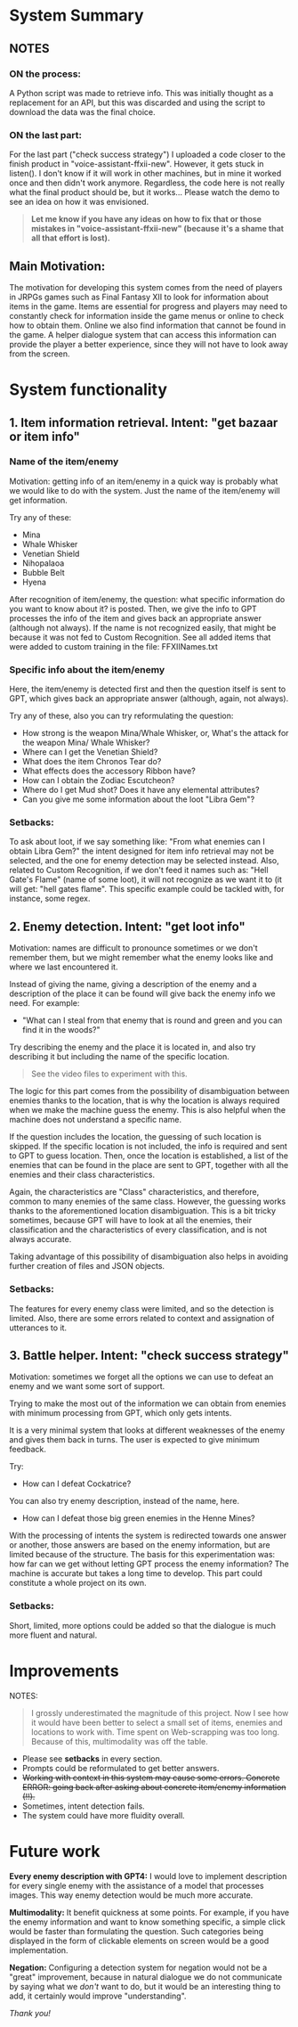# System Summary

## NOTES
### ON the process:
A Python script was made to retrieve info. This was initially thought as a replacement for an API, but this was discarded and using the script to download the data was the final choice.

### ON the last part:
For the last part ("check success strategy") I uploaded a code closer to the finish product in "voice-assistant-ffxii-new". However, it gets stuck in listen(). I don't know if it will work in other machines, but in mine it worked once and then didn't work anymore. Regardless, the code here is not really what the final product should be, but it works... Please watch the demo to see an idea on how it was envisioned.

> __Let me know if you have any ideas on how to fix that or those mistakes in "voice-assistant-ffxii-new" (because it's a shame that all that effort is lost).__

## Main Motivation:

The motivation for developing this system comes from the need of players in JRPGs games such as Final Fantasy XII to look for information about items in the game. Items are essential for progress and players may need to constantly check for information inside the game menus or online to check how to obtain them. Online we also find information that cannot be found in the game.
A helper dialogue system that can access this information can provide the player a better experience, since they will not have to look away from the screen.

# System functionality

## 1. Item information retrieval. Intent: "get bazaar or item info"

### Name of the item/enemy
Motivation: getting info of an item/enemy in a quick way is probably what we would like to do with the system.
Just the name of the item/enemy will get information. 

Try any of these:

- Mina 
- Whale Whisker
- Venetian Shield
- Nihopalaoa
- Bubble Belt
- Hyena

After recognition of item/enemy, the question: what specific information do you want to know about it? is posted.
Then, we give the info to GPT processes the info of the item and gives back an appropriate answer (although not always).
If the name is not recognized easily, that might be because it was not fed to Custom Recognition.
See all added items that were added to custom training in the file: FFXIINames.txt

### Specific info about the item/enemy


Here, the item/enemy is detected first and then the question itself is sent to GPT, which gives back an appropriate answer (although, again, not always).

Try any of these, also you can try reformulating the question:

- How strong is the weapon Mina/Whale Whisker, or, What's the attack for the weapon Mina/ Whale Whisker?
- Where can I get the Venetian Shield?
- What does the item Chronos Tear do?
- What effects does the accessory Ribbon have?
- How can I obtain the Zodiac Escutcheon?
- Where do I get Mud shot? Does it have any elemental attributes?
- Can you give me some information about the loot "Libra Gem"?


### Setbacks:
To ask about loot, if we say something like: 
"From what enemies can I obtain Libra Gem?" 
the intent designed for item info retrieval may not be selected, and the one for enemy detection may be selected instead. 
Also, related to Custom Recognition, if we don't feed it names such as: "Hell Gate's Flame" (name of some loot), it will not recognize as we want it to (it will get: "hell gates flame". This specific example could be tackled with, for instance, some regex.


## 2. Enemy detection. Intent: "get loot info"

Motivation: names are difficult to pronounce sometimes or we don't remember them, but we might remember what the enemy looks like and where we last encountered it.

Instead of giving the name, giving a description of the enemy and a description of the place it can be found will give back the enemy info we need. For example:

- "What can I steal from that enemy that is round and green and you can find it in the woods?"

Try describing the enemy and the place it is located in, and also try describing it but including the name of the specific location.

> See the video files to experiment with this.

The logic for this part comes from the possibility of disambiguation between enemies thanks to the location, that is why the location is always required when we make the machine guess the enemy.
This is also helpful when the machine does not understand a specific name.

If the question includes the location, the guessing of such location is skipped. If the specific location is not included, the info is required and sent to GPT to guess location.
Then, once the location is established, a list of the enemies that can be found in the place are sent to GPT, together with all the enemies and their class characteristics.

Again, the characteristics are "Class" characteristics, and therefore, common to many enemies of the same class. However, the guessing works thanks to the aforementioned location disambiguation.
This is a bit tricky sometimes, because GPT will have to look at all the enemies, their classification and the characteristics of every classification, and is not always accurate.

Taking advantage of this possibility of disambiguation also helps in avoiding further creation of files and JSON objects.

### Setbacks: 
The features for every enemy class were limited, and so the detection is limited. Also, there are some errors related to context and assignation of utterances to it.

## 3. Battle helper. Intent: "check success strategy"

Motivation: sometimes we forget all the options we can use to defeat an enemy and we want some sort of support.

Trying to make the most out of the information we can obtain from enemies with minimum processing from GPT, which only gets intents.

It is a very minimal system that looks at different weaknesses of the enemy and gives them back in turns. The user is expected to give minimum feedback.

Try:
- How can I defeat Cockatrice?

You can also try enemy description, instead of the name, here.

- How can I defeat those big green enemies in the Henne Mines?

With the processing of intents the system is redirected towards one answer or another, those answers are based on the enemy information, but are limited because of the structure.
The basis for this experimentation was: how far can we get without letting GPT process the enemy information?
The machine is accurate but takes a long time to develop.
This part could constitute a whole project on its own.


### Setbacks: 
Short, limited, more options could be added so that the dialogue is much more fluent and natural.

# Improvements
NOTES: 
> I grossly underestimated the magnitude of this project. Now I see how it would have been better to select a small set of items, enemies and locations to work with.
> Time spent on Web-scrapping was too long.
> Because of this, multimodality was off the table.

- Please see __setbacks__ in every section.
- Prompts could be reformulated to get better answers.
- ~~Working with context in this system may cause some errors. Concrete ERROR: going back after asking about concrete item/enemy information (!!).~~
- Sometimes, intent detection fails.
- The system could have more fluidity overall.

# Future work
__Every enemy description with GPT4:__ I would love to implement description for every single enemy with the assistance of a model that processes images. This way enemy detection would be much more accurate.

__Multimodality:__ It benefit quickness at some points. For example, if you have the enemy information and want to know something specific, a simple click would be faster than formulating the question. Such categories being displayed in the form of clickable elements on screen would be a good implementation.

__Negation:__ Configuring a detection system for negation would not be a "great" improvement, because in natural dialogue we do not communicate by saying what we _don't_ want to do, but it would be an interesting thing to add, it certainly would improve "understanding".

_Thank you!_
